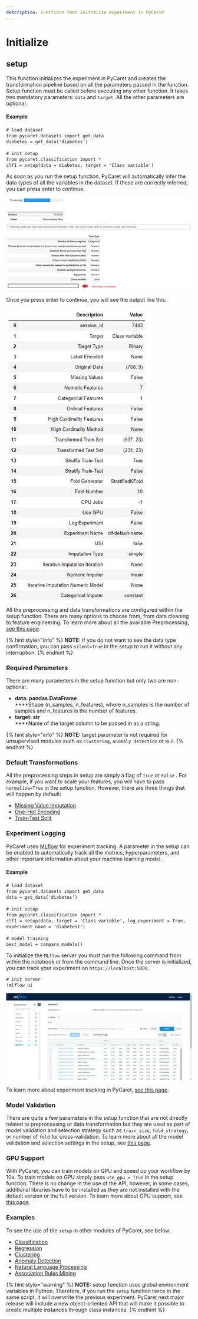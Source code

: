 ```yaml
---
description: Functions that initialize experiment in PyCaret
---
```


# Initialize

## setup

This function initializes the experiment in PyCaret and creates the transformation pipeline based on all the parameters passed in the function. Setup function must be called before executing any other function. It takes two mandatory parameters: `data` and `target`. All the other parameters are optional.

#### Example

```
# load dataset
from pycaret.datasets import get_data
diabetes = get_data('diabetes')

# init setup
from pycaret.classification import *
clf1 = setup(data = diabetes, target = 'Class variable')
```

As soon as you run the setup function, PyCaret will automatically infer the data types of all the variables in the dataset. If these are correctly inferred, you can press enter to continue.

![](<../../.gitbook/assets/image (390).png>)

Once you press enter to continue, you will see the output like this:

![Output truncated for display](<../../.gitbook/assets/image (362).png>)

All the preprocessing and data transformations are configured within the setup function. There are many options to choose from, from data cleaning to feature engineering. To learn more about all the available Preprocessing, [see this page](../preprocessing/).

{% hint style="info" %}
**NOTE:** If you do not want to see the data type confirmation, you can pass `silent=True` in the setup to run it without any interruption.&#x20;
{% endhint %}

### Required Parameters

There are many parameters in the setup function but only two are non-optional.

* **data: pandas.DataFrame**\
  ****Shape (n\_samples, n\_features), where n\_samples is the number of samples and n\_features is the number of features.
* **target: str**\
  ****Name of the target column to be passed in as a string.&#x20;

{% hint style="info" %}
**NOTE:** target parameter is not required for unsupervised modules such as `clustering`, `anomaly detection` or `NLP`.
{% endhint %}

### Default Transformations

All the preprocessing steps in setup are simply a flag of `True` or `False` . For example, if you want to scale your features, you will have to pass `normalize=True` in the setup function. However, there are three things that will happen by default:

* [Missing Value Imputation](../preprocessing/data-preparation.md#missing-values)
* [One-Hot Encoding](../preprocessing/data-preparation.md#one-hot-encoding)
* [Train-Test Split](../preprocessing/other-setup-parameters.md)

### Experiment Logging

PyCaret uses [MLflow](https://mlflow.org) for experiment tracking. A parameter in the setup can be enabled to automatically track all the metrics, hyperparameters, and other important information about your machine learning model.&#x20;

#### Example

```
# load dataset
from pycaret.datasets import get_data
data = get_data('diabetes')

# init setup
from pycaret.classification import *
clf1 = setup(data, target = 'Class variable', log_experiment = True, experiment_name = 'diabetes1')

# model training
best_model = compare_models() 
```

To initialize the `MLflow` server you must run the following command from within the notebook or from the command line. Once the server is initialized, you can track your experiment on `https://localhost:5000`.

```
# init server
!mlflow ui
```

![](<../../.gitbook/assets/image (65).png>)

To learn more about experiment tracking in PyCaret, [see this page](../preprocessing/other-setup-parameters.md#experiment-logging).

### Model Validation

There are quite a few parameters in the setup function that are not directly related to preprocessing or data transformation but they are used as part of model validation and selection strategy such as `train_size`, `fold_strategy`, or number of `fold` for cross-validation. To learn more about all the model validation and selection settings in the setup, see [this page](../preprocessing/other-setup-parameters.md#model-selection).

### GPU Support&#x20;

With PyCaret, you can train models on GPU and speed up your workflow by 10x. To train models on GPU simply pass `use_gpu = True` in the setup function. There is no change in the use of the API, however, in some cases, additional libraries have to be installed as they are not installed with the default version or the full version. To learn more about GPU support, see [this page](../installation.md#gpu).

### Examples

To see the use of the `setup` in other modules of PyCaret, see below:

* [Classification](../quickstart.md#classification)
* [Regression](../quickstart.md#regression)
* [Clustering](../quickstart.md#clustering)
* [Anomaly Detection](../quickstart.md#anomaly-detection)
* [Natural Language Processing](../quickstart.md#natural-language-processing)
* [Association Rules Mining](../quickstart.md#association-rules-mining)

{% hint style="warning" %}
**NOTE:** setup function uses global environment variables in Python. Therefore, if you run the `setup` function twice in the same script, it will overwrite the previous experiment. PyCaret next major release will include a new object-oriented API that will make it possible to create multiple instances through class instances.&#x20;
{% endhint %}
